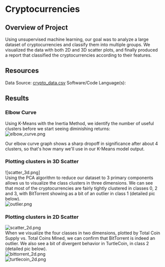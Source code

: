 # Cryptocurrencies

## Overview of Project

Using unsupervised machine learning, our goal was to analyze a large dataset of cryptocurrencies and classify them into multiple groups.  We visualized the data with both 2D and 3D scatter plots, and finally produced a report that classified the cryptocurrencies according to their features.

## Resources

Data Source: [crypto_data.csv]()
Software/Code Language(s): 

## Results

### Elbow Curve<br/>
Using K-Means with the Inertia Method, we identify the number of useful clusters before we start seeing diminishing returns:<br/>
![elbow_curve.png]()

Our elbow curve graph shows a sharp dropoff in significance after about 4 clusters, so that's how many we'll use in our K-Means model output.<br/>

### Plotting clusters in 3D Scatter<br/>
![scatter_3d.png]<br/>
Using the PCA algorithm to reduce our dataset to 3 primary components allows us to visualize the class clusters in three dimensions. We can see that most of the cryptocurrencies are fairly tightly clustered in classes 0, 2 and 3, with BitTorrent showing as a bit of an outlier in class 1 (detailed pic below).<br/>
![outlier.png]()

### Plotting clusters in 2D Scatter<br/>
![scatter_2d.png]()<br/>
When we visualize the four classes in two dimensions, plotted by Total Coin Supply vs. Total Coins Mined, we can confirm that BitTorrent is indeed an outlier.  We also see a bit of divergent behavior in TurtleCoin, in class 2 (detailed pic below).<br/>
![bittorrent_2d.png]()<br/>
![turtlecoin_2d.png]()<br/>